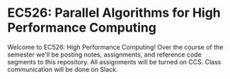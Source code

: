 # EC526:  Parallel Algorithms for High Performance Computing



Welcome to EC526: High Performance Computing! Over the course of the semester we'll be posting notes, assignments, and reference code segments to this repository.
All assignments will be turned on CCS. Class communication will be done on Slack. 

